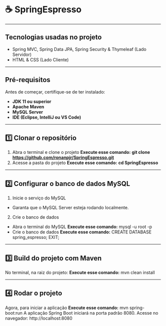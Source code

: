 # ☕ SpringEspresso

---

## Tecnologias usadas no projeto

- Spring MVC, Spring Data JPA, Spring Security & Thymeleaf (Lado Servidor)
- HTML & CSS (Lado Cliente)

---

## Pré-requisitos

Antes de começar, certifique-se de ter instalado:

- **JDK 11 ou superior**
- **Apache Maven**
- **MySQL Server**
- **IDE (Eclipse, IntelliJ ou VS Code)**

---

## 1️⃣ Clonar o repositório

1. Abra o terminal e clone o projeto
**Execute esse comando:**
**git clone https://github.com/ronanpjr/SpringEspresso.git**
3. Acesse a pasta do projeto
**Execute esse comando:**
**cd SpringEspresso**

---

## 2️⃣ Configurar o banco de dados MySQL
1. Inicie o serviço do MySQL
- Garanta que o MySQL Server esteja rodando localmente.

2. Crie o banco de dados
- Abra o terminal do MySQL
**Execute esse comando:**
mysql -u root -p
- Crie o banco de dados
**Execute esse comando:**
CREATE DATABASE spring_espresso;
EXIT;

---

## 3️⃣ Build do projeto com Maven
No terminal, na raiz do projeto:
**Execute esse comando:**
mvn clean install

---

## 4️⃣ Rodar o projeto
Agora, para iniciar a aplicação
**Execute esse comando:**
mvn spring-boot:run
A aplicação Spring Boot iniciará na porta padrão 8080.
Acesse no navegador:
http://localhost:8080
